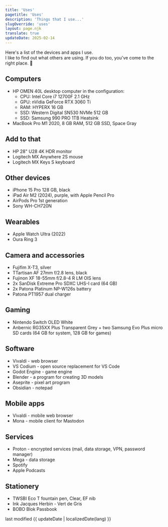 ```yaml
---
title: 'Uses'
pagetitle: 'Uses'
description: 'Things that I use...'
slugOverride: 'uses'
layout: page.njk
translate: true
updateDate: 2025-02-14
---
```

Here's a list of the devices and apps I use.  
I like to find out what others are using. If you do too, you've come to the right place. 🙂

## Computers
- HP OMEN 40L desktop computer in the configuration:
    - CPU: Intel Core i7 12700F 2.1 GHz
    - GPU: nVidia GeForce RTX 3060 Ti
    - RAM: HYPERX 16 GB
    - SSD: Western Digital SN530 NVMe 512 GB
    - SSD: Samsung 990 PRO 1TB Heatsink
- MacBook Pro M1 2020, 8 GB RAM, 512 GB SSD, Space Gray


## Add to that
- HP 28" U28 4K HDR monitor
- Logitech MX Anywhere 2S mouse
- Logitech MX Keys S keyboard

## Other devices
- iPhone 15 Pro 128 GB, black
- iPad Air M2 (2024), purple, with Apple Pencil Pro
- AirPods Pro 1st generation
- Sony WH-CH720N

## Wearables
- Apple Watch Ultra (2022)
- Oura Ring 3

## Camera and accessories
- Fujifim X-T3, silver
- TTartisan AF 27mm f/2.8 lens, black
- Fujinon XF 18-55mm f/2.8-4 R LM OIS lens
- 2x SanDisk Extreme Pro SDXC UHS-I card (64 GB)
- 2x Patona Platinum NP-W126s battery
- Patona PT1957 dual charger

## Gaming
- Nintendo Switch OLED White
- Anbernic RG35XX Plus Transparent Grey + two Samsung Evo Plus micro SD cards (64 GB for system, 128 GB for games)

## Software
- Vivaldi - web browser
- VS Codium - open source replacement for VS Code
- Godot Engine - game engine
- Blender - a program for creating 3D models
- Aseprite - pixel art program
- Obsidian - notepad

## Mobile apps
- Vivaldi - mobile web browser
- Mona - mobile client for Mastodon

## Services
- Proton - encrypted services (mail, data storage, VPN, password manager)
- Mega - data storage
- Spotify
- Apple Podcasts

## Stationery
- TWSBI Eco T fountain pen, Clear, EF nib
- Ink Jacques Herbin - Vert de Gris
- BOBO Blok Passbook

<p class="date-changed">last modified {{ updateDate | localizedDate(lang) }}</p>